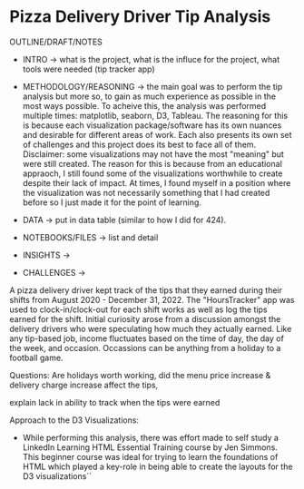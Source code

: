 # Pizza Delivery Driver Tip Analysis

OUTLINE/DRAFT/NOTES

- INTRO -> what is the project, what is the influce for the project, what tools
were needed (tip tracker app)

- METHODOLOGY/REASONING -> the main goal was to perform the tip analysis but more
so, to gain as much experience as possible in the most ways possible. To acheive
this, the analysis was performed multiple times: matplotlib, seaborn, D3, Tableau.
The reasoning for this is because each visualization package/software has its own
nuances and desirable for different areas of work. Each also presents its own set
of challenges and this project does its best to face all of them. 
Disclaimer: some visualizations may not have the most "meaning" but were still
created. The reason for this is because from an educational appraoch, I still found
some of the visualizations worthwhile to create despite their lack of impact. At
times, I found myself in a position where the visualization was not necessarily 
something that I had created before so I just made it for the point of learning.

- DATA -> put in data table (similar to how I did for 424). 

- NOTEBOOKS/FILES -> list and detail


- INSIGHTS ->

- CHALLENGES -> 




A pizza delivery driver kept track of the tips that they earned during their shifts from August 2020 - December 31, 2022. The "HoursTracker" app was used to clock-in/clock-out for each shift works as well as log the tips earned for the shift. Initial curiosity arose from a discussion amongst the delivery drivers who were speculating how much they actually earned. Like any tip-based job, income fluctuates based on the time of day, the day of the week, and occasion. Occassions can be anything from a holiday to a football game. 


Questions: Are holidays worth working, did the menu price increase & delivery charge increase affect the tips,

explain lack in ability to track when the tips were earned


Approach to the D3 Visualizations:
- While performing this analysis, there was effort made to self study a LinkedIn Learning HTML Essential Training course by Jen Simmons. This beginner course was ideal for trying to learn the foundations of HTML which played a key-role in being able to create the layouts for the D3 visualizations``